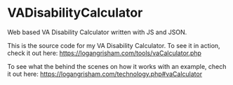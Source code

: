 # VADisabilityCalculator
Web based VA Disability Calculator written with JS and JSON.


This is the source code for my VA Disability Calculator. To see it in action, check it out here:
https://logangrisham.com/tools/vaCalculator.php

To see what the behind the scenes on how it works with an example, chech it out here:
https://logangrisham.com/technology.php#vaCalculator
